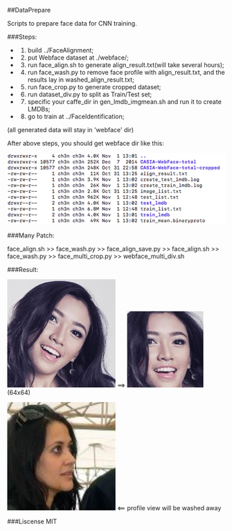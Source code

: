 ##DataPrepare

Scripts to prepare face data for CNN training.

###Steps:

- 1) build ../FaceAlignment;
- 2) put Webface dataset at ./webface/;
- 3) run face_align.sh to generate align_result.txt(will take several hours);
- 4) run face_wash.py to remove face profile with align_result.txt, and the results lay in washed_align_result.txt;
- 5) run face_crop.py to generate cropped dataset;
- 6) run dataset_div.py to split as Train/Test set;
- 7) specific your caffe_dir in gen_lmdb_imgmean.sh and run it to create LMDBs;
- 8) go to train at ../FaceIdentification;

(all generated data will stay in 'webface' dir)

After above steps, you should get webface dir like this:

![result](_res/result.png)


###Many Patch:

face_align.sh  >> face_wash.py >> face_align_save.py >> face_align.sh >> face_wash.py >> face_multi_crop.py >> webface_multi_div.sh

###Result:

![origin](_res/020-origin.jpg) ==>
![after](_res/020-cropped.jpg)(64x64)

![washed](_res/014-washed.jpg) <== profile view will be  washed away


###Liscense
MIT